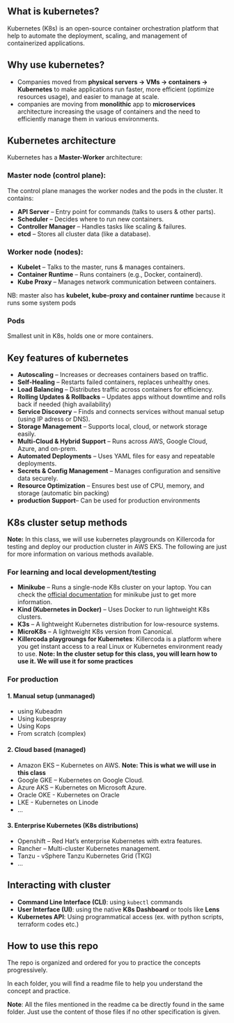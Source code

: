 ## What is kubernetes?
Kubernetes (K8s) is an open-source container orchestration platform that help to automate the deployment, scaling, and management of containerized applications.

## Why use kubernetes?
- Companies moved from **physical servers → VMs → containers → Kubernetes** to make applications run faster, more efficient (optimize resources usage), and easier to manage at scale.
- companies are moving from **monolithic** app to **microservices** architecture increasing the usage of containers and the need to efficiently manage them in various environments.
## Kubernetes architecture
Kubernetes has a **Master-Worker** architecture:
### Master node (control plane):
The control plane manages the worker nodes and the pods in the cluster. It contains:
- **API Server** – Entry point for commands (talks to users & other parts).
- **Scheduler** – Decides where to run new containers.
- **Controller Manager** – Handles tasks like scaling & failures.
- **etcd** – Stores all cluster data (like a database).
### Worker node (nodes):

- **Kubelet** – Talks to the master, runs & manages containers.
- **Container Runtime** – Runs containers (e.g., Docker, containerd).
- **Kube Proxy** – Manages network communication between containers.

NB: master also has **kubelet, kube-proxy and container runtime** because it runs some system pods 
### Pods
Smallest unit in K8s, holds one or more containers.

## Key features of kubernetes
- **Autoscaling** – Increases or decreases containers based on traffic.
- **Self-Healing** – Restarts failed containers, replaces unhealthy ones.
- **Load Balancing** – Distributes traffic across containers for efficiency.
- **Rolling Updates & Rollbacks** – Updates apps without downtime and rolls back if needed (high availability)
- **Service Discovery** – Finds and connects services without manual setup (using IP adress or DNS).
- **Storage Management** – Supports local, cloud, or network storage easily.
- **Multi-Cloud & Hybrid Support** – Runs across AWS, Google Cloud, Azure, and on-prem.
- **Automated Deployments** – Uses YAML files for easy and repeatable deployments.
- **Secrets & Config Management** – Manages configuration and sensitive data securely.
- **Resource Optimization** – Ensures best use of CPU, memory, and storage (automatic bin packing)
- **production Support**– Can be used for production environments

## K8s cluster setup methods
**Note:** In this class, we will use kubernetes playgrounds on Killercoda for testing and deploy our production cluster in AWS EKS. The following are just for more information on various methods available.

### For learning and local development/testing
- **Minikube** – Runs a single-node K8s cluster on your laptop. You can check the [official documentation](https://minikube.sigs.k8s.io/docs/) for minikube just to get more information.
- **Kind (Kubernetes in Docker)** – Uses Docker to run lightweight K8s clusters. 
- **K3s** – A lightweight Kubernetes distribution for low-resource systems.
- **MicroK8s** – A lightweight K8s version from Canonical.
- **Killercoda playgroungs for Kubernetes**: Killercoda is a platform where you get instant access to a real Linux or Kubernetes environment ready to use. **Note: In the cluster setup for this class, you will learn how to use it. We will use it for some practices**

### For production
#### 1. Manual setup (unmanaged)
- using Kubeadm
- Using kubespray
- Using Kops
- From scratch (complex)

#### 2.  Cloud based (managed)
- Amazon EKS – Kubernetes on AWS. **Note: This is what we will use in this class**
- Google GKE – Kubernetes on Google Cloud.
- Azure AKS – Kubernetes on Microsoft Azure.
- Oracle OKE - Kubernetes on Oracle
- LKE - Kubernetes on Linode
- ...

#### 3. Enterprise Kubernetes (K8s distributions)
- Openshift – Red Hat’s enterprise Kubernetes with extra features.
- Rancher – Multi-cluster Kubernetes management.
- Tanzu - vSphere Tanzu Kubernetes Grid (TKG)
- ...

## Interacting with cluster
- **Command Line Interface (CLI)**: using `kubectl` commands
- **User Interface (UI)**: using the native **K8s Dashboard** or tools like **Lens**
- **Kubernetes API**: Using programmatical access (ex. with python scripts, terraform codes etc.)


## How to use this repo
The repo is organized and ordered for you to practice the concepts progressively.

In each folder, you will find a readme file to help you understand the concept and practice.

**Note**: All the files mentioned in the readme ca be directly found in the same folder. Just use the content of those files if no other specification is given.